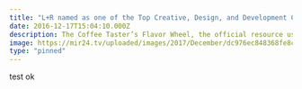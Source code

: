 ```yaml
---
title: "L+R named as one of the Top Creative, Design, and Development Companies in New York City for 2018"
date: 2016-12-17T15:04:10.000Z
description: The Coffee Taster’s Flavor Wheel, the official resource used by coffee tasters, has been revised for the first time this year.
image: https://mir24.tv/uploaded/images/2017/December/dc976ec848368fe8ca7f5212316fc7f438c802d421b410d6ade1da7d6fa41ace.jpg
type: "pinned"
---
```


test ok